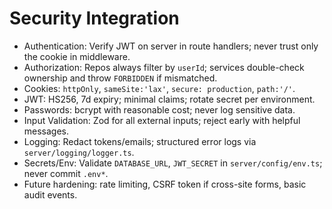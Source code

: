 # Security Integration

- Authentication: Verify JWT on server in route handlers; never trust only the cookie in middleware.
- Authorization: Repos always filter by `userId`; services double-check ownership and throw `FORBIDDEN` if mismatched.
- Cookies: `httpOnly`, `sameSite:'lax'`, `secure: production`, `path:'/'`.
- JWT: HS256, 7d expiry; minimal claims; rotate secret per environment.
- Passwords: bcrypt with reasonable cost; never log sensitive data.
- Input Validation: Zod for all external inputs; reject early with helpful messages.
- Logging: Redact tokens/emails; structured error logs via `server/logging/logger.ts`.
- Secrets/Env: Validate `DATABASE_URL`, `JWT_SECRET` in `server/config/env.ts`; never commit `.env*`.
- Future hardening: rate limiting, CSRF token if cross-site forms, basic audit events.
